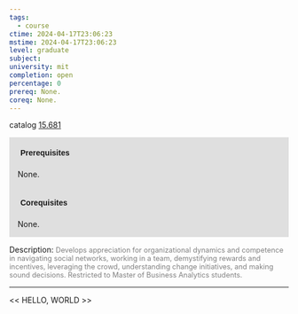 ```yaml
---
tags:
  - course
ctime: 2024-04-17T23:06:23
mstime: 2024-04-17T23:06:23
level: graduate
subject: 
university: mit
completion: open
percentage: 0
prereq: None.
coreq: None.
---
```


catalog [15.681](http://student.mit.edu/catalog/m15b.html#15.681)

<span style="display: block; padding: 15px; background-color: rgb(100, 100, 100, 0.2);"><font id="m_prereq1225_0" style="display: block; font-family: Arial, sans-serif; font-weight: bold; padding: 5px">Prerequisites</font><br><span id="prereq1225_0">None.</span></span>
<span style="display: block; padding: 15px; background-color: rgb(100, 100, 100, 0.2);"><font id="m_coreq1225_0" style="display: block; font-family: Arial, sans-serif; font-weight: bold; padding: 5px">Corequisites</font><br><span id="coreq1225_0">None.</span></span>

<font style="">Description:</font>
<font style="color: grey; font-size: 0.8rem;">Develops appreciation for organizational dynamics and competence in navigating social networks, working in a team, demystifying rewards and incentives, leveraging the crowd, understanding change initiatives, and making sound decisions. Restricted to Master of Business Analytics students.</font>



---

<< HELLO, WORLD >>
